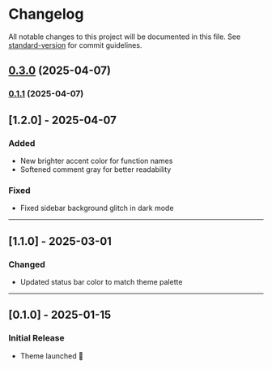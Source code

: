 # Changelog

All notable changes to this project will be documented in this file. See [standard-version](https://github.com/conventional-changelog/standard-version) for commit guidelines.

## [0.3.0](https://github.com/devendew/eyecooler/compare/v0.2.0...v0.3.0) (2025-04-07)

### [0.1.1](https://github.com/devendew/eyecooler/compare/v0.1.0...v0.1.1) (2025-04-07)

## [1.2.0] - 2025-04-07

### Added

- New brighter accent color for function names
- Softened comment gray for better readability

### Fixed

- Fixed sidebar background glitch in dark mode

---

## [1.1.0] - 2025-03-01

### Changed

- Updated status bar color to match theme palette

---

## [0.1.0] - 2025-01-15

### Initial Release

- Theme launched 🎉

